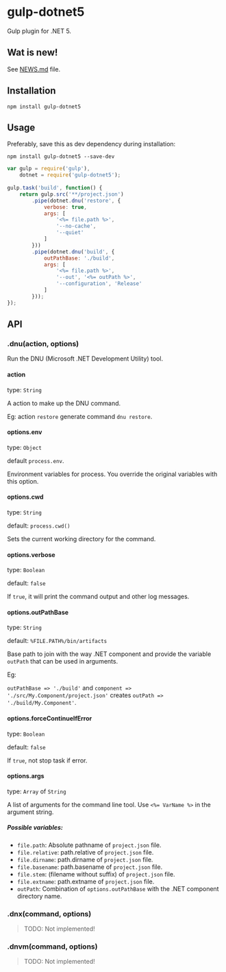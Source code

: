 gulp-dotnet5
============

Gulp plugin for .NET 5.

## Wat is new!

See [NEWS.md](NEWS.md) file.

## Installation

```
npm install gulp-dotnet5
```

## Usage

Preferably, save this as dev dependency during installation:

```
npm install gulp-dotnet5 --save-dev
```

```javascript
var gulp = require('gulp'),
	dotnet = require('gulp-dotnet5');
	
gulp.task('build', function() {
	return gulp.src('**/project.json')
		.pipe(dotnet.dnu('restore', {
			verbose: true,
			args: [
				'<%= file.path %>',
				'--no-cache',
				'--quiet'
			]
		}))
		.pipe(dotnet.dnu('build', {
			outPathBase: './build',
			args: [
				'<%= file.path %>',
				'--out', '<%= outPath %>',
				'--configuration', 'Release'
			]
		}));
});
```

## API

### .dnu(action, options)

Run  the DNU (Microsoft .NET Development Utility) tool.

#### action
type: `String`

A action to make up the DNU command.

Eg: action `restore` generate command `dnu restore`.

#### options.env
type: `Object`

default `process.env`.

Environment variables for process. You override the original variables with this option.

#### options.cwd
type: `String`

default: `process.cwd()`

Sets the current working directory for the command.

#### options.verbose
type: `Boolean`

default: `false`

If `true`, it will print the command output and other log messages.

#### options.outPathBase
type: `String`

default: `%FILE.PATH%/bin/artifacts`

Base path to join with the way .NET component and provide the variable `outPath` that can be used in arguments.

Eg:

`outPathBase => './build'` and `component => './src/My.Component/project.json'` creates `outPath => './build/My.Component'`.

#### options.forceContinueIfError
type: `Boolean`

default: `false`

If `true`, not stop task if error.

#### options.args
type: `Array` of `String`

A list of arguments for the command line tool. Use `<%= VarName %>` in the argument string.

##### Possible variables:
* `file.path`: Absolute pathname of `project.json` file.
* `file.relative`: path.relative of `project.json` file.
* `file.dirname`: path.dirname of `project.json` file.
* `file.basename`: path.basename of `project.json` file.
* `file.stem`: (filename without suffix) of `project.json` file.
* `file.extname`: path.extname of `project.json` file.
* `outPath`: Combination of `options.outPathBase` with the .NET component directory name.

### .dnx(command, options)

> TODO: Not implemented!

### .dnvm(command, options)

> TODO: Not implemented!